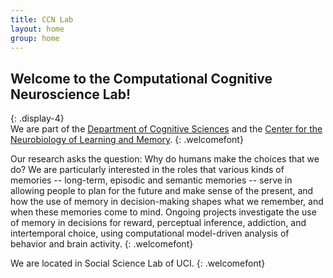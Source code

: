 ```yaml
---
title: CCN Lab
layout: home
group: home
---
```


## Welcome to the Computational Cognitive Neuroscience Lab!
{: .display-4}
<br>
We are part of the [Department of Cognitive Sciences](https://www.cogsci.uci.edu/) and the [Center for the Neurobiology of Learning and Memory](https://cnlm.uci.edu/).
{: .welcomefont}

<!-- ![CCN lab logo](static/img/logo/jf_retreat_logo.svg){:style="max-width: 100%; height: auto;"} -->

Our research asks the question: Why do humans make the choices that we do? We are particularly interested in the roles that various kinds of memories -- long-term, episodic and semantic memories -- serve in allowing people to plan for the future and make sense of the present, and how the use of memory in decision-making shapes what we remember, and when these memories come to mind. Ongoing projects investigate the use of memory in decisions for reward, perceptual inference, addiction, and intertemporal choice, using computational model-driven analysis of behavior and brain activity.
{: .welcomefont}

We are located in Social Science Lab of UCI.
{: .welcomefont}
